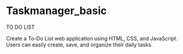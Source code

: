 # Taskmanager_basic
TO DO LIST

Create a To-Do List web application using
HTML, CSS, and JavaScript. Users can easily
create, save, and organize their daily tasks.
